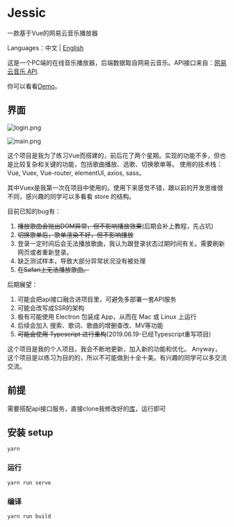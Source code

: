 # Jessic

一款基于Vue的网易云音乐播放器

Languages：中文 | [English](README_en.md)

这是一个PC端的在线音乐播放器，后端数据取自网易云音乐。API接口来自：[网易云音乐 API](https://github.com/Binaryify/NeteaseCloudMusicApi).

你可以看看[Demo](http://music.jessic.xyz)。

## 界面

![login.png](https://raw.githubusercontent.com/danielhuoo/Jessic/master/login.png)

![main.png](https://raw.githubusercontent.com/danielhuoo/Jessic/master/main.png)

这个项目是我为了练习Vue而搭建的，前后花了两个星期。实现的功能不多，但也是比较复杂和关键的功能，包括歌曲播放、选歌、切换歌单等。
使用的技术栈：Vue, Vuex, Vue-router, elementUI, axios, sass。

其中Vuex是我第一次在项目中使用的。使用下来感觉不错，跟以前的开发思维很不同，感兴趣的同学可以多看看 store 的结构。

目前已知的bug有：

1. ~~播放歌曲会抛出DOM异常，但不影响播放效果~~(后期会补上教程，先占坑)
2. ~~切换歌单后，歌单渲染不好，但不影响播放~~
3. 登录一定时间后会无法播放歌曲，我认为跟登录状态过期时间有关。需要刷新网页或者重新登录。
4. 缺乏测试样本，导致大部分异常状况没有被处理
5. ~~在Safari上无法播放歌曲。~~

后期展望：
1. 可能会把api接口融合进项目里，可避免多部署一套API服务
2. 可能会改写成SSR的架构
3. 极有可能使用 Electron 包装成 App，从而在 Mac 或 Linux 上运行
4. 后续会加入 搜索、歌词、歌曲的增删查改、MV等功能
5. ~~可能会使用 Typescript 进行重构~~(2019.06.19-已经Typescript重写项目)

这个项目是我的个人项目。我会不断地更新，加入新的功能和优化。
Anyway， 这个项目是以练习为目的的，所以不可能做到十全十美。有兴趣的同学可以多交流交流。

## 前提
需要搭配api接口服务，直接clone我修改好的[库](https://github.com/danielhuoo/NeteaseCloudMusicApi)，运行即可


## 安装 setup
```
yarn
```

### 运行
```
yarn run serve
```

### 编译
```
yarn run build
```